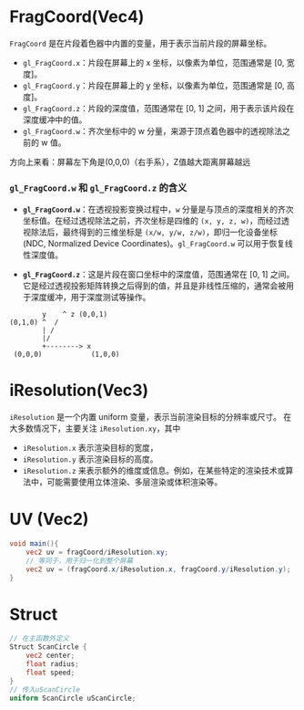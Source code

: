 # FragCoord(Vec4)
`FragCoord` 是在片段着色器中内置的变量，用于表示当前片段的屏幕坐标。
- `gl_FragCoord.x`：片段在屏幕上的 x 坐标，以像素为单位，范围通常是 [0, 宽度]。
- `gl_FragCoord.y`：片段在屏幕上的 y 坐标，以像素为单位，范围通常是 [0, 高度]。
- `gl_FragCoord.z`：片段的深度值，范围通常在 [0, 1] 之间，用于表示该片段在深度缓冲中的值。
- `gl_FragCoord.w`：齐次坐标中的 w 分量，来源于顶点着色器中的透视除法之前的 w 值。

方向上来看：屏幕左下角是(0,0,0)（右手系），Z值越大距离屏幕越远
### `gl_FragCoord.w` 和 `gl_FragCoord.z` 的含义

- **`gl_FragCoord.w`**：在透视投影变换过程中，`w` 分量是与顶点的深度相关的齐次坐标值。在经过透视除法之前，齐次坐标是四维的 `(x, y, z, w)`，而经过透视除法后，最终得到的三维坐标是 `(x/w, y/w, z/w)`，即归一化设备坐标 (NDC, Normalized Device Coordinates)。`gl_FragCoord.w` 可以用于恢复线性深度值。
    
- **`gl_FragCoord.z`**：这是片段在窗口坐标中的深度值，范围通常在 [0, 1] 之间。它是经过透视投影矩阵转换之后得到的值，并且是非线性压缩的，通常会被用于深度缓冲，用于深度测试等操作。
```
        y    ^ z (0,0,1)
(0,1,0) ^  / 
        | /
        |/
        +--------> x
 (0,0,0)            (1,0,0)

```


# iResolution(Vec3)
`iResolution` 是一个内置 uniform 变量，表示当前渲染目标的分辨率或尺寸。
在大多数情况下，主要关注 `iResolution.xy`，其中 
* `iResolution.x` 表示渲染目标的宽度，
* `iResolution.y` 表示渲染目标的高度。
* `iResolution.z` 来表示额外的维度或信息。例如，在某些特定的渲染技术或算法中，可能需要使用立体渲染、多层渲染或体积渲染等。


# UV (Vec2)

```glsl
void main(){
	vec2 uv = fragCoord/iResolution.xy;
	// 等同于，用于归一化到整个屏幕
	vec2 uv = (fragCoord.x/iResolution.x, fragCoord.y/iResolution.y);
}
```


# Struct
```GLSL
// 在主函数外定义
Struct ScanCircle {
	vec2 center;
	float radius;
	float speed;
}
// 传入uScanCircle
uniform ScanCircle uScanCircle;
```

